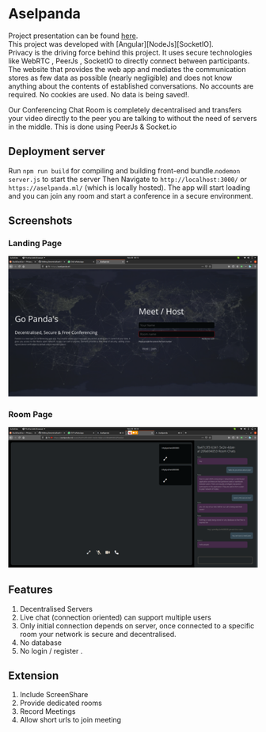 # Aselpanda

Project presentation can be found <a href="presentation_team12.ppt">here</a>. 
<br>
This project was developed with [Angular][NodeJs][SocketIO].<br>
Privacy is the driving force behind this project. It uses secure technologies like WebRTC , PeerJs , SocketIO to directly connect between participants. The website that provides the web app and mediates the communication stores as few data as possible (nearly negligible) and does not know anything about the contents of established conversations. No accounts are required. No cookies are used. No data is being saved!.  

Our Conferencing Chat Room is completely decentralised and transfers your video directly to the peer you are talking to without the need of servers in the middle. This is done using PeerJs & Socket.io


## Deployment server

Run `npm run build` for compiling and building front-end bundle.`nodemon server.js` to start the server Then  Navigate to `http://localhost:3000/` or  `https://aselpanda.ml/` (which is locally hosted). The app will start loading and you can join any room and start a conference in a secure environment.

## Screenshots
### Landing Page
<img src="/ss/1.png"></img>

### Room Page
<img src="/ss/2.png"></img>

## Features
1. Decentralised Servers 
2. Live chat (connection oriented) can support multiple users
3. Only initial connection depends on server, once connected to a specific room your network is secure and decentralised.
4. No database
4. No login / register .

## Extension
1. Include ScreenShare
2. Provide dedicated rooms
3. Record Meetings
4. Allow short urls to join meeting

